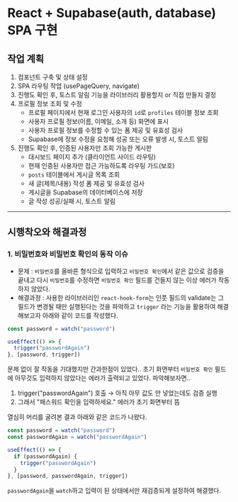 # React + Supabase(auth, database) SPA 구현

## 작업 계획

1. 컴포넌트 구축 및 상태 설정
2. SPA 라우팅 작업 (usePageQuery, navigate)
3. 진행도 확인 후, 토스트 알림 기능을 라이브러리 활용할지 or 직접 만들지 결정
4. 프로필 정보 조회 및 수정
   - 프로필 페이지에서 현재 로그인 사용자의 `id`로 `profiles` 테이블 정보 조회
   - 사용자 프로필 정보(이름, 이메일, 소개 등) 화면에 표시
   - 사용자 프로필 정보를 수정할 수 있는 폼 제공 및 유효성 검사
   - Supabase에 정보 수정을 요청해 성공 또는 오류 발생 시, 토스트 알림
5. 진행도 확인 후, 인증된 사용자만 조회 가능한 게시판
   - 대시보드 페이지 추가 (클라이언트 사이드 라우팅)
   - 현재 인증된 사용자만 접근 가능하도록 라우팅 가드(보호)
   - `posts` 테이블에서 게시글 목록 조회
   - 새 글(제목/내용) 작성 폼 제공 및 유효성 검사
   - 게시글을 Supabase의 데이터베이스에 저장
   - 글 작성 성공/실패 시, 토스트 알림

---

## 시행착오와 해결과정

### 1. 비밀번호와 비밀번호 확인의 동작 이슈

- 문제 : `비밀번호`를 올바른 형식으로 입력하고 `비밀번호 확인`에서 같은 값으로 검증을 끝내고 다시 `비밀번호`를 수정하면 `비밀번호 확인` 필드를 건들지 않는 이상 에러가 작동하지 않았다.
- 해결과정 : 사용한 라이브러리인 `react-hook-form`는 인풋 필드의 validate는 그 필드가 변경될 때만 실행된다는 것을 파악하고 `trigger` 라는 기능을 활용하여 해결해보고자 아래와 같이 코드를 작성했다.

```Typescript
const password = watch("password")

useEffect(() => {
  trigger("passwordAgain")
}, [password, trigger])
```

문제 없이 잘 작동을 기대했지만 간과한점이 있었다.. 초기 화면부터 `비밀번호 확인` 필드에 아무것도 입력하지 않았다는 에러가 출력되고 있었다. 파악해보자면..

1. trigger("passwordAgain") 호출 → 아직 아무 값도 안 넣었는데도 검증 실행
2. 그래서 "패스워드 확인을 입력하세요." 에러가 초기 화면부터 뜸

열심히 머리를 굴려본 결과 아래와 같은 코드가 나왔다.

```Typescript
const password = watch("password")
const passwordAgain = watch("passwordAgain")

useEffect(() => {
  if (passwordAgain) {
    trigger("passwordAgain")
  }
}, [password, passwordAgain, trigger])
```

`passwordAgain`을 `watch`하고 입력이 된 상태에서만 재검증되게 설정하여 해결했다.
